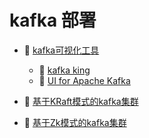 # kafka 部署

* 📑 [kafka可视化工具](kafka%20部署/kafka可视化工具.md)

  * 📄 [kafka king](kafka%20部署/kafka可视化工具/kafka%20king.md)
  * 📄 [UI for Apache Kafka](kafka%20部署/kafka可视化工具/UI%20for%20Apache%20Kafka.md)
* 📄 [基于KRaft模式的kafka集群](kafka%20部署/基于KRaft模式的kafka集群.md)
* 📄 [基于Zk模式的kafka集群](kafka%20部署/基于Zk模式的kafka集群.md)

‍
